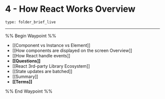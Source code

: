 # 4 - How React Works Overview
 
```ccard
type: folder_brief_live
```
 
---

%% Begin Waypoint %%
- [[Component vs Instance vs Element]]
- [[How components are displayed on the screen Overview]]
- [[How React handle events]]
- **[[Questions]]**
- [[React 3rd-party Library Ecosystem]]
- [[State updates are batched]]
- [[Summary]]
- **[[Terms]]**

%% End Waypoint %%